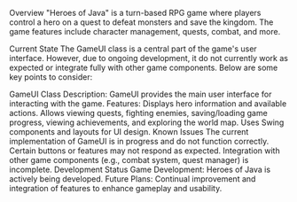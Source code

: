 Overview
"Heroes of Java" is a turn-based RPG game where players control a hero on a quest to defeat monsters and save the kingdom. The game features include character management, quests, combat, and more.

Current State
The GameUI class is a central part of the game's user interface. However, due to ongoing development, it do not currently work as expected or integrate fully with other game components. Below are some key points to consider:

GameUI Class
Description: GameUI provides the main user interface for interacting with the game.
Features:
Displays hero information and available actions.
Allows viewing quests, fighting enemies, saving/loading game progress, viewing achievements, and exploring the world map.
Uses Swing components and layouts for UI design.
Known Issues
The current implementation of GameUI is in progress and do not function correctly.
Certain buttons or features may not respond as expected.
Integration with other game components (e.g., combat system, quest manager) is incomplete.
Development Status
Game Development: Heroes of Java is actively being developed.
Future Plans: Continual improvement and integration of features to enhance gameplay and usability.